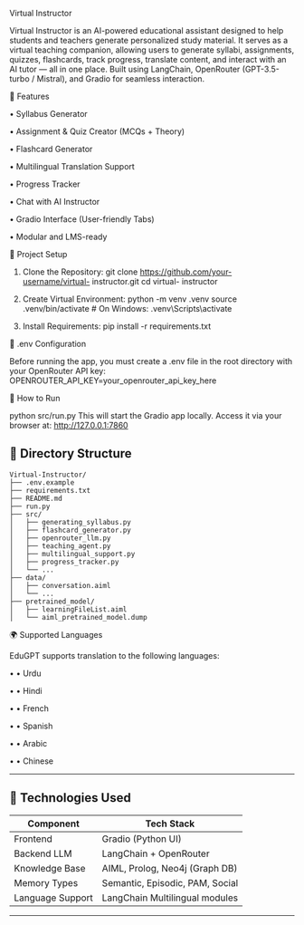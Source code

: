 Virtual Instructor


Virtual Instructor is an AI-powered educational assistant designed to help students and teachers generate personalized study material. It serves as a virtual teaching companion, allowing users to generate syllabi, assignments, quizzes, flashcards, track progress, translate content, and interact with an AI tutor — all in one place. Built using LangChain, OpenRouter (GPT-3.5-turbo / Mistral), and Gradio for seamless interaction.

📌 Features

•	Syllabus Generator

•	Assignment & Quiz Creator (MCQs + Theory)

•	Flashcard Generator

•	Multilingual Translation Support

•  Progress Tracker

•	Chat with AI Instructor

•	Gradio Interface (User-friendly Tabs)

•	Modular and LMS-ready

🔧 Project Setup

1. Clone the Repository: git clone https://github.com/your-username/virtual- instructor.git
cd virtual- instructor

3. Create Virtual Environment:
python -m venv .venv
source .venv/bin/activate  # On Windows: .venv\Scripts\activate

5. Install Requirements:
pip install -r requirements.txt

🔐 .env Configuration

Before running the app, you must create a .env file in the root directory with your OpenRouter API key:
OPENROUTER_API_KEY=your_openrouter_api_key_here

🏁 How to Run

python src/run.py
This will start the Gradio app locally. Access it via your browser at:
http://127.0.0.1:7860

## 📁 Directory Structure

```
Virtual-Instructor/
├── .env.example
├── requirements.txt
├── README.md
├── run.py
├── src/
│   ├── generating_syllabus.py
│   ├── flashcard_generator.py
│   ├── openrouter_llm.py
│   ├── teaching_agent.py
│   ├── multilingual_support.py
│   ├── progress_tracker.py
│   └── ...
├── data/
│   ├── conversation.aiml
│   └── ...
├── pretrained_model/
│   ├── learningFileList.aiml
│   └── aiml_pretrained_model.dump
```


🌍 Supported Languages

EduGPT supports translation to the following languages:

•	• Urdu

•	• Hindi

•	• French

•	• Spanish

•	• Arabic

•	• Chinese

---

## 🧠 Technologies Used

| Component        | Tech Stack                        |
|------------------|------------------------------------|
| Frontend         | Gradio (Python UI)                 |
| Backend LLM      | LangChain + OpenRouter             |
| Knowledge Base   | AIML, Prolog, Neo4j (Graph DB)     |
| Memory Types     | Semantic, Episodic, PAM, Social    |
| Language Support | LangChain Multilingual modules     |

---


 
 
